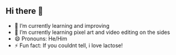## Hi there 👋

- 🔭 I’m currently learning and improving
- 🌱 I’m currently learning pixel art and video editing on the sides
- 😄 Pronouns: He/Him
- ⚡ Fun fact: If you couldnt tell, i love lactose!
